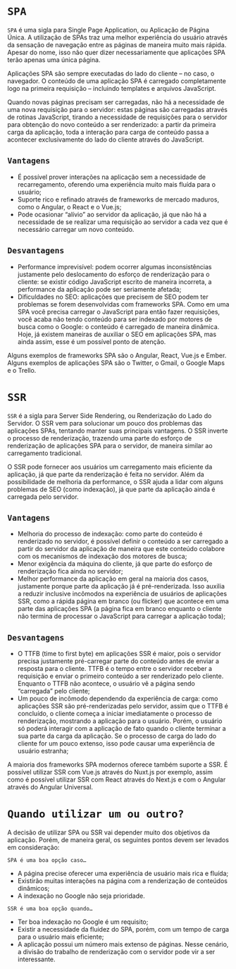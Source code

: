 # `SPA`
`SPA` é uma sigla para Single Page Application, ou Aplicação de Página Única. A utilização de SPAs traz uma melhor experiência do usuário através da sensação de navegação entre as páginas de maneira muito mais rápida. Apesar do nome, isso não quer dizer necessariamente que aplicações SPA terão apenas uma única página.

Aplicações SPA são sempre executadas do lado do cliente – no caso, o navegador. O conteúdo de uma aplicação SPA é carregado completamente logo na primeira requisição – incluindo templates e arquivos JavaScript.

Quando novas páginas precisam ser carregadas, não há a necessidade de uma nova requisição para o servidor: estas páginas são carregadas através de rotinas JavaScript, tirando a necessidade de requisições para o servidor para obtenção do novo conteúdo a ser renderizado: a partir da primeira carga da aplicação, toda a interação para carga de conteúdo passa a acontecer exclusivamente do lado do cliente através do JavaScript.

## `Vantagens`
- É possível prover interações na aplicação sem a necessidade de recarregamento, oferendo uma experiência muito mais fluída para o usuário;
- Suporte rico e refinado através de frameworks de mercado maduros, como o Angular, o React e o Vue.js; 
- Pode ocasionar “alívio” ao servidor da aplicação, já que não há a necessidade de se realizar uma requisição ao servidor a cada vez que é necessário carregar um novo conteúdo.

## `Desvantagens`
- Performance imprevisível: podem ocorrer algumas inconsistências justamente pelo deslocamento do esforço de renderização para o cliente: se existir código JavaScript escrito de maneira incorreta, a performance da aplicação pode ser seriamente afetada;
- Dificuldades no SEO: aplicações que precisem de SEO podem ter problemas se forem desenvolvidas com frameworks SPA. Como em uma SPA você precisa carregar o JavaScript para então fazer requisições, você acaba não tendo conteúdo para ser indexado por motores de busca como o Google: o conteúdo é carregado de maneira dinâmica. Hoje, já existem maneiras de auxiliar o SEO em aplicações SPA, mas ainda assim, esse é um possível ponto de atenção.

Alguns exemplos de frameworks SPA são o Angular, React, Vue.js e Ember. Alguns exemplos de aplicações SPA são o Twitter, o Gmail, o Google Maps e o Trello.

# `SSR`
`SSR` é a sigla para Server Side Rendering, ou Renderização do Lado do Servidor. O SSR vem para solucionar um pouco dos problemas das aplicações SPAs, tentando manter suas principais vantagens. O SSR inverte o processo de renderização, trazendo uma parte do esforço de renderização de aplicações SPA para o servidor, de maneira similar ao carregamento tradicional.

O SSR pode fornecer aos usuários um carregamento mais eficiente da aplicação, já que parte da renderização é feita no servidor. Além da possibilidade de melhoria da performance, o SSR ajuda a lidar com alguns problemas de SEO (como indexação), já que parte da aplicação ainda é carregada pelo servidor.

## `Vantagens`
- Melhoria do processo de indexação: como parte do conteúdo é renderizado no servidor, é possível definir o conteúdo a ser carregado a partir do servidor da aplicação de maneira que este conteúdo colabore com os mecanismos de indexação dos motores de busca;
- Menor exigência da máquina do cliente, já que parte do esforço de renderização fica ainda no servidor;
- Melhor performance da aplicação em geral na maioria dos casos, justamente porque parte da aplicação já é pré-renderizada. Isso auxilia a reduzir inclusive incômodos na experiência de usuários de aplicações SSR, como a rápida página em branco (ou flicker) que acontece em uma parte das aplicações SPA (a página fica em branco enquanto o cliente não termina de processar o JavaScript para carregar a aplicação toda);

## `Desvantagens`
- O TTFB (time to first byte) em aplicações SSR é maior, pois o servidor precisa justamente pré-carregar parte do conteúdo antes de enviar a resposta para o cliente. TTFB é o tempo entre o servidor receber a requisição e enviar o primeiro conteúdo a ser renderizado pelo cliente. Enquanto o TTFB não acontece, o usuário vê a página sendo “carregada” pelo cliente;
- Um pouco de incômodo dependendo da experiência de carga: como aplicações SSR são pré-renderizadas pelo servidor, assim que o TTFB é concluído, o cliente começa a iniciar imediatamente o processo de renderização, mostrando a aplicação para o usuário. Porém, o usuário só poderá interagir com a aplicação de fato quando o cliente terminar a sua parte da carga da aplicação. Se o processo de carga do lado do cliente for um pouco extenso, isso pode causar uma experiência de usuário estranha;

A maioria dos frameworks SPA modernos oferece também suporte a SSR. É possível utilizar SSR com Vue.js através do Nuxt.js por exemplo, assim como é possível utilizar SSR com React através do Next.js e com o Angular através do Angular Universal.

# `Quando utilizar um ou outro?`
A decisão de utilizar SPA ou SSR vai depender muito dos objetivos da aplicação. Porém, de maneira geral, os seguintes pontos devem ser levados em consideração:

`SPA é uma boa opção caso…`  
- A página precise oferecer uma experiência de usuário mais rica e fluída;
- Existirão muitas interações na página com a renderização de conteúdos dinâmicos;
- A indexação no Google não seja prioridade.

`SSR é uma boa opção quando…`  
- Ter boa indexação no Google é um requisito;
- Existir a necessidade da fluidez do SPA, porém, com um tempo de carga para o usuário mais eficiente;
- A aplicação possui um número mais extenso de páginas. Nesse cenário, a divisão do trabalho de renderização com o servidor pode vir a ser interessante.